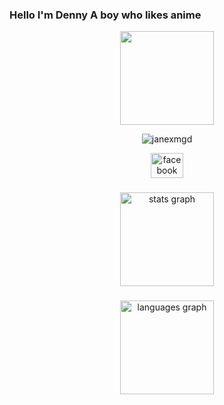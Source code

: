 <p align="center"><h3>Hello I'm Denny A boy who likes anime</h3></p>
<p align="center"><img align="center" height="150" src="https://github.com/janexmgd.png"  /></p>
<p align="center"> <img src="https://komarev.com/ghpvc/?username=janexmgd&label=Profile%20views&color=ff69b4&style=for-the-badge" alt="janexmgd" /></p>
<div align="center">
  <a href="https://www.fb.com/janexmgd" target="_blank">
    <img src="https://raw.githubusercontent.com/maurodesouza/profile-readme-generator/master/src/assets/icons/social/facebook/default.svg" width="52" height="40" alt="facebook logo"  />
  </a>
</div>

###

<div align="center">
  <img src="https://github-readme-stats.vercel.app/api?username=janexmgd&hide_title=false&hide_rank=false&show_icons=true&include_all_commits=true&count_private=true&disable_animations=false&theme=dracula&locale=en&hide_border=false" height="150" alt="stats graph"  />
  <br/>

  ###
  
  <img src="https://github-readme-stats.vercel.app/api/top-langs?username=janexmgd&locale=en&hide_title=false&layout=compact&card_width=320&langs_count=5&theme=dracula&hide_border=false" height="150" alt="languages graph"  />
</div>
